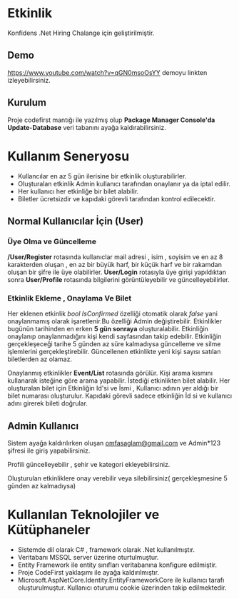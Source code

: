 # Etkinlik

Konfidens .Net Hiring Chalange için geliştirilmiştir.
## Demo
https://www.youtube.com/watch?v=qGN0msoOsYY 
demoyu linkten izleyebilirsiniz.

## Kurulum
Proje codefirst mantığı ile yazılmış olup **Package Manager Console'da Update-Database** veri tabanını ayağa kaldırabilirsiniz.



# Kullanım Seneryosu

<ul>
  <li>Kullancılar en az 5 gün ilerisine bir etkinlik oluşturabilirler.</li>
  <li>Oluşturalan etkinlik Admin kullanıcı tarafından onaylanır ya da iptal edilir.</li>
  <li>Her kullanıcı  her etkinliğe bir bilet alabilir.</li>
  <li>Biletler ücretsizdir ve kapıdaki görevli tarafından kontrol edilecektir.</li>  
</ul>


## Normal Kullanıcılar İçin (User) 

### Üye Olma ve Güncelleme
**/User/Register** rotasında kullanıclar mail adresi , isim , soyisim ve en az 8 karakterden oluşan , en az bir büyük harf, bir küçük harf ve bir rakamdan oluşan bir şifre ile üye olabilirler.
**User/Login** rotasıyla üye girişi yapıldıktan sonra **User/Profile** rotasında bilgilerini görüntüleyebilir ve güncelleyebilirler.

### Etkinlik Ekleme , Onaylama Ve Bilet 

Her eklenen etkinlik *bool IsConfirmed* özelliği otomatik olarak *false* yani onaylanmamış olarak işaretlenir.Bu özelliği Admin değiştirebilir.
Etkinlikler bugünün tarihinden en erken **5 gün sonraya** oluşturalabilir. Etkinliğin onaylanıp onaylanmadığını kişi kendi sayfasından takip edebilir.
Etkinliğin gerçekleşeceği tarihe 5 günden az süre kalmadıysa güncelleme ve silme işlemlerini gerçekleştirebilir.
Güncellenen etkinlikte yeni kişi sayısı satılan biletlerden az olamaz.

Onaylanmış etkinlikler **Event/List** rotasında görülür. Kişi arama kısmını kullanarak isteğine göre arama yapabilir. İstediği etkinlikten bilet alabilir.
Her oluşturalan bilet için Etkinliğin Id'si ve İsmi , Kullanıcı adının yer aldığı bir bilet numarası oluşturulur.
Kapıdaki görevli sadece etkinliğin İd si ve kullanıcı adını girerek bileti doğrular.


## Admin Kullanıcı
Sistem ayağa kaldırılırken oluşan omfasaglam@gmail.com ve Admin*123 şifresi ile giriş yapabilirsiniz.

Profili güncelleyebilir , şehir ve kategori ekleyebilirsiniz.

Oluşturulan etkinliklere onay verebilir veya silebilirsiniz( gerçekleşmesine 5 günden az kalmadıysa)

# Kullanılan Teknolojiler ve Kütüphaneler 

<ul>
  <li>Sistemde dil olarak C# , framework olarak .Net kullanılmıştır.</li>
  <li>Veritabanı MSSQL server üzerine oturtulmuştur.</li>
   <li>Entity Framework ile entity sınıfları veritabanına konfigure edilmiştir.</li>
  <li>Proje CodeFirst yaklaşımı ile ayağa kaldırılmıştır.</li>
    <li>Microsoft.AspNetCore.Identity.EntityFrameworkCore ile kullanıcı tarafı oluşturulmuştur. Kullanıcı oturumu cookie üzerinden takip edilmektedir.</li>
</ul>









